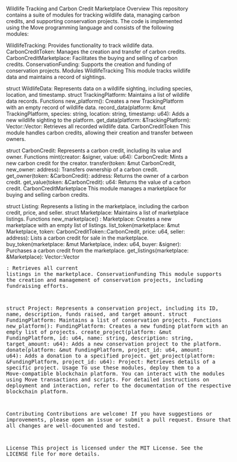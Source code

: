 Wildlife Tracking and Carbon Credit Marketplace
Overview
This repository contains a suite of modules for tracking wildlife data, managing carbon credits, and supporting conservation projects. The code is implemented using the Move programming language and consists of the following modules:

WildlifeTracking: Provides functionality to track wildlife data.
CarbonCreditToken: Manages the creation and transfer of carbon credits.
CarbonCreditMarketplace: Facilitates the buying and selling of carbon credits.
ConservationFunding: Supports the creation and funding of conservation projects.
Modules
WildlifeTracking
This module tracks wildlife data and maintains a record of sightings.

struct WildlifeData: Represents data on a wildlife sighting, including species, location, and timestamp.
struct TrackingPlatform: Maintains a list of wildlife data records.
Functions
new_platform(): Creates a new TrackingPlatform with an empty record of wildlife data.
record_data(platform: &mut TrackingPlatform, species: string, location: string, timestamp: u64): Adds a new wildlife sighting to the platform.
get_data(platform: &TrackingPlatform): Vector::Vector<WildlifeData>: Retrieves all recorded wildlife data.
CarbonCreditToken
This module handles carbon credits, allowing their creation and transfer between owners.

struct CarbonCredit: Represents a carbon credit, including its value and owner.
Functions
mint(creator: &signer, value: u64): CarbonCredit: Mints a new carbon credit for the creator.
transfer(token: &mut CarbonCredit, new_owner: address): Transfers ownership of a carbon credit.
get_owner(token: &CarbonCredit): address: Returns the owner of a carbon credit.
get_value(token: &CarbonCredit): u64: Returns the value of a carbon credit.
CarbonCreditMarketplace
This module manages a marketplace for buying and selling carbon credits.

struct Listing: Represents a listing in the marketplace, including the carbon credit, price, and seller.
struct Marketplace: Maintains a list of marketplace listings.
Functions
new_marketplace() : Marketplace: Creates a new marketplace with an empty list of listings.
list_token(marketplace: &mut Marketplace, token: CarbonCreditToken::CarbonCredit, price: u64, seller: address): Lists a carbon credit for sale in the marketplace.
buy_token(marketplace: &mut Marketplace, index: u64, buyer: &signer): Purchases a carbon credit from the marketplace.
get_listings(marketplace: &Marketplace): Vector::Vector<Listing>: Retrieves all current listings in the marketplace.
ConservationFunding
This module supports the creation and management of conservation projects, including fundraising efforts.

struct Project: Represents a conservation project, including its ID, name, description, funds raised, and target amount.
struct FundingPlatform: Maintains a list of conservation projects.
Functions
new_platform(): FundingPlatform: Creates a new funding platform with an empty list of projects.
create_project(platform: &mut FundingPlatform, id: u64, name: string, description: string, target_amount: u64): Adds a new conservation project to the platform.
donate(platform: &mut FundingPlatform, project_id: u64, amount: u64): Adds a donation to a specified project.
get_project(platform: &FundingPlatform, project_id: u64): Project: Retrieves details of a specific project.
Usage
To use these modules, deploy them to a Move-compatible blockchain platform. You can interact with the modules using Move transactions and scripts. For detailed instructions on deployment and interaction, refer to the documentation of the respective blockchain platform.

Contributing
Contributions are welcome! If you have suggestions or improvements, please open an issue or submit a pull request. Ensure that all changes are well-documented and tested.

License
This project is licensed under the MIT License. See the LICENSE file for more details.
